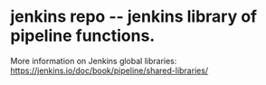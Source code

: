 # jenkins repo -- jenkins library of pipeline functions.

More information on Jenkins global libraries:
https://jenkins.io/doc/book/pipeline/shared-libraries/

